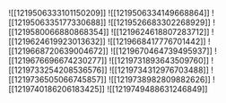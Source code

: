 ![[1219506333101150209]]
![[1219506334149668864]]
![[1219506335177330688]]
![[1219526683302268929]]
![[1219580066880868354]]
![[1219624618807283712]]
![[1219624619923013632]]
![[1219668417776701442]]
![[1219668720639004672]]
![[1219670464739495937]]
![[1219676696674230277]]
![[1219731893643509760]]
![[1219733254208536576]]
![[1219734312976703488]]
![[1219736505066745857]]
![[1219738982809882626]]
![[1219740186206183425]]
![[1219749488631246849]]
